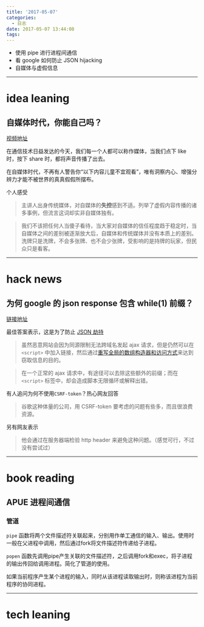 ```yaml
---
title: '2017-05-07'
categories:
  - 日志
date: 2017-05-07 13:44:08
tags:
---
```


- 使用 pipe 进行进程间通信
- 看 google 如何防止 JSON hijacking
- 自媒体与虚假信息

<!--more-->

---
# idea leaning
## 自媒体时代，你能自己吗？
[视频地址](http://open.163.com/movie/2017/5/9/9/MCIGB2D5E_MCIGB6K99.html)

在通信技术日益发达的今天，我们每一个人都可以称作媒体，当我们点下 like 时，按下 share 时，都将声音传播了出去。

在自媒体时代，不再有人警告你“以下内容儿童不宜观看”，唯有洞察内心、增强分辨力才能不被世界的真真假假所摆布。

个人感受
> 主讲人出身传统媒体，对自媒体的**失控**感到不适。列举了虚假内容传播的诸多事例，但流言这词却实非自媒体独有。

> 我们不该把任何人当傻子看待，当大家对自媒体的信任程度趋于稳定时，当自媒体之间的差别被逐渐放大后，自媒体和传统媒体并没有本质上的差别。洗牌只是洗牌，不会多张牌、也不会少张牌，受影响的是持牌的玩家，但民众只是看客。

---
# hack news
## 为何 google 的 json response 包含 while(1) 前缀？
[链接地址](http://stackoverflow.com/questions/2669690/why-does-google-prepend-while1-to-their-json-responses)

最佳答案表示，这是为了防止 [JSON 劫持](http://haacked.com/archive/2009/06/25/json-hijacking.aspx)
> 虽然恶意网站会因为同源限制无法跨域名发起 ajax 请求，但是仍然可以在 `<script>` 中加入链接，然后通过[重写全局的数组构造器和访问方式](http://ejohn.org/blog/re-securing-json/)来达到窃取信息的目的。

> 在一个正常的 ajax 请求中，有途径可以去除这些额外的前缀；而在 `<script>` 标签中，却会造成脚本无限循环或解释出错。

有人追问为何不使用`CSRF-token`？热心网友回答
> 谷歌这种体量的公司，用 CSRF-token 要考虑的问题有些多，而且很浪费资源。

另有网友表示
> 他会通过在服务器端检验 http header 来避免这种问题。（感觉可行，不过没有尝试过）

---
# book reading
## APUE 进程间通信
### 管道
`pipe` 函数将两个文件描述符关联起来，分别用作单工通信的输入、输出。使用时一般在父进程中调用，然后通过fork将文件描述符传递给子进程。

`popen` 函数先调用pipe产生关联的文件描述符，之后调用fork和exec，将子进程的输出传回给调用进程。简化了管道的使用。

如果当前程序产生某个进程的输入，同时从该进程读取输出时，则称该进程为当前程序的协同进程。

---
# tech leaning
